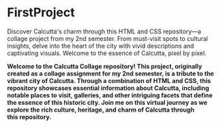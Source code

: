 # FirstProject
Discover Calcutta's charm through this HTML and CSS repository—a collage project from my 2nd semester. From must-visit spots to cultural insights, delve into the heart of the city with vivid descriptions and captivating visuals. Welcome to the essence of Calcutta, pixel by pixel.

<strong>Welcome to the Calcutta Collage repository! This project, originally created as a collage assignment for my 2nd semester, is a tribute to the vibrant city of Calcutta. Through a combination of HTML and CSS, this repository showcases essential information about Calcutta, including notable places to visit, galleries, and other intriguing facets that define the essence of this historic city. Join me on this virtual journey as we explore the rich culture, heritage, and charm of Calcutta through this repository.</strong>
